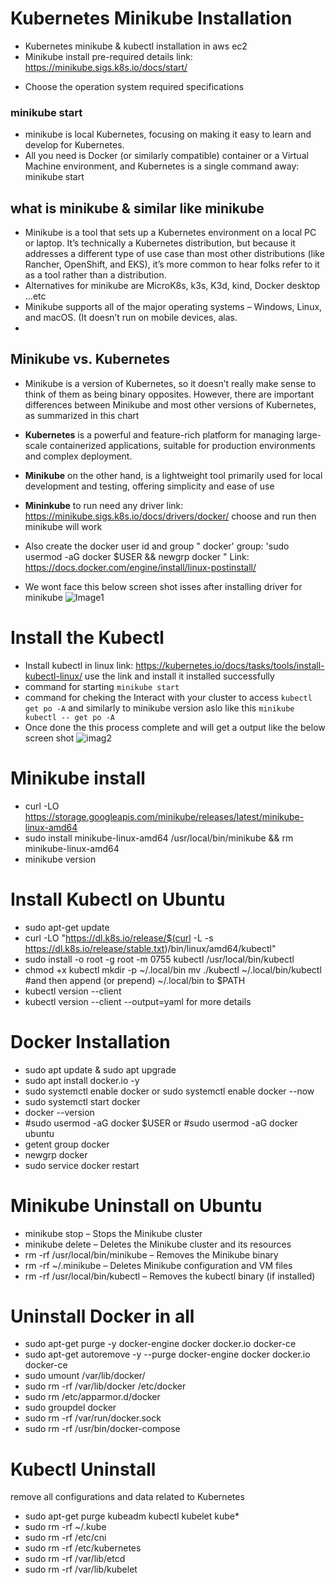 # Kubernetes Minikube Installation
+ Kubernetes minikube & kubectl installation in aws ec2
+ Minikube install pre-required details link: https://minikube.sigs.k8s.io/docs/start/
- Choose the operation system required specifications

### minikube start
* minikube is local Kubernetes, focusing on making it easy to learn and develop for Kubernetes.
* All you need is Docker (or similarly compatible) container or a Virtual Machine environment, and Kubernetes is a single command away: minikube start

## what is minikube & similar like minikube
- Minikube is a tool that sets up a Kubernetes environment on a local PC or laptop. It’s technically a Kubernetes distribution, but because it addresses a different type of use case than most other distributions (like Rancher, OpenShift, and EKS), it’s more common to hear folks refer to it as a tool rather than a distribution.
- Alternatives for minikube are MicroK8s, k3s, K3d, kind, Docker desktop ...etc
- Minikube supports all of the major operating systems – Windows, Linux, and macOS. (It doesn’t run on mobile devices, alas.
- 
## Minikube vs. Kubernetes
- Minikube is a version of Kubernetes, so it doesn’t really make sense to think of them as being binary opposites. However, there are important differences between Minikube and most other versions of Kubernetes, as summarized in this chart
- **Kubernetes** is a powerful and feature-rich platform for managing large-scale containerized applications, suitable for production environments and complex deployment.
- **Minikube** on the other hand, is a lightweight tool primarily used for local development and testing, offering simplicity and ease of use

- **Mininkube** to run need any driver link: https://minikube.sigs.k8s.io/docs/drivers/docker/ choose and run then minikube will work
- Also create the docker user id and group " docker' group: 'sudo usermod -aG docker $USER && newgrp docker " Link: https://docs.docker.com/engine/install/linux-postinstall/
- We wont face this below screen shot isses after installing driver for minikube
  ![Image1](https://github.com/sivakumaraddala26/Kubernetes/assets/80095151/9ab55f56-c81a-4be6-8c1f-e2997aa0f7a0)

# Install the Kubectl 
- Install kubectl in linux link: https://kubernetes.io/docs/tasks/tools/install-kubectl-linux/ use the link and install it installed successfully
- command for starting `minikube start`
- command for cheking the Interact with your cluster to access  `kubectl get po -A` and similarly to minikube version aslo like this `minikube kubectl -- get po -A`
- Once done the this process complete and will get a output like the below screen shot
 ![imag2](https://github.com/sivakumaraddala26/Kubernetes/assets/80095151/395fcad6-cee2-4353-8b6b-95cb533869ab)

# Minikube install
- curl -LO https://storage.googleapis.com/minikube/releases/latest/minikube-linux-amd64
- sudo install minikube-linux-amd64 /usr/local/bin/minikube && rm minikube-linux-amd64
- minikube version

# Install Kubectl on Ubuntu
- sudo apt-get update
- curl -LO "https://dl.k8s.io/release/$(curl -L -s https://dl.k8s.io/release/stable.txt)/bin/linux/amd64/kubectl"
- sudo install -o root -g root -m 0755 kubectl /usr/local/bin/kubectl
- chmod +x kubectl
  mkdir -p ~/.local/bin
  mv ./kubectl ~/.local/bin/kubectl
  #and then append (or prepend) ~/.local/bin to $PATH
- kubectl version --client
- kubectl version --client --output=yaml for more details

# Docker Installation
- sudo apt update & sudo apt upgrade
- sudo apt install docker.io -y 
- sudo systemctl enable docker or sudo systemctl enable docker --now
- sudo systemctl start docker
- docker --version
- #sudo usermod -aG docker $USER or #sudo usermod -aG docker ubuntu
- getent group docker
- newgrp docker
- sudo service docker restart

# Minikube Uninstall on Ubuntu
- minikube stop – Stops the Minikube cluster
- minikube delete – Deletes the Minikube cluster and its resources
- rm -rf /usr/local/bin/minikube – Removes the Minikube binary
- rm -rf ~/.minikube – Deletes Minikube configuration and VM files
- rm -rf /usr/local/bin/kubectl – Removes the kubectl binary (if installed)

# Uninstall Docker in all 
- sudo apt-get purge -y docker-engine docker docker.io docker-ce  
- sudo apt-get autoremove -y --purge docker-engine docker docker.io docker-ce  
- sudo umount /var/lib/docker/
- sudo rm -rf /var/lib/docker /etc/docker
- sudo rm /etc/apparmor.d/docker
- sudo groupdel docker
- sudo rm -rf /var/run/docker.sock
- sudo rm -rf /usr/bin/docker-compose

# Kubectl Uninstall
remove all configurations and data related to Kubernetes
- sudo apt-get purge kubeadm kubectl kubelet kube*
- sudo rm -rf ~/.kube
- sudo rm -rf /etc/cni
- sudo rm -rf /etc/kubernetes
- sudo rm -rf /var/lib/etcd
- sudo rm -rf /var/lib/kubelet




  
